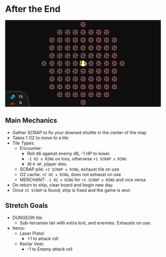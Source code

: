 # After the End
[<img src="git_images/gameplay.gif">]()

## Main Mechanics
- Gather SCRAP to fix your downed shuttle in the center of the map
- Takes 1 O2 to move to a tile
- Tile Types:
	- Encounter:
		- Roll d6 against enemy d6, -1 HP to lower.
		- `-1 O2 x RING` on loss, otherwise `+1 SCRAP x RING`
		- At `0 HP`, player dies.
	- SCRAP pile: `+2 SCRAP x RING`, exhaust tile on use
	- O2 cache: `+2 O2 x RING`, does not exhaust on use
	- MERCHANT: `-1 02 x RING` for `+1 SCRAP x RING` and vice versa
- On return to ship, clear board and begin new day.
- Once `15 SCRAP` is found, ship is fixed and the game is won

## Stretch Goals
- DUNGEON tile:
	- Sub-terranian lair with extra loot, and enemies. Exhausts on use.
- Items:
	- Laser Pistol:
		- +1 to attack roll
	- Kevlar Vest:
		- -1 to Enemy attack roll
